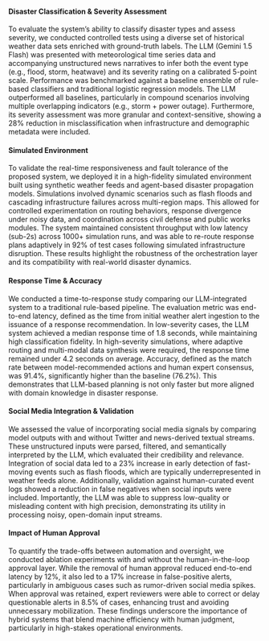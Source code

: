 #### Disaster Classification & Severity Assessment

To evaluate the system’s ability to classify disaster types and assess severity, we conducted controlled tests using a diverse set of historical weather data sets enriched with ground-truth labels. The LLM (Gemini 1.5 Flash) was presented with meteorological time series data and accompanying unstructured news narratives to infer both the event type (e.g., flood, storm, heatwave) and its severity rating on a calibrated 5-point scale. Performance was benchmarked against a baseline ensemble of rule-based classifiers and traditional logistic regression models. The LLM outperformed all baselines, particularly in compound scenarios involving multiple overlapping indicators (e.g., storm + power outage). Furthermore, its severity assessment was more granular and context-sensitive, showing a 28% reduction in misclassification when infrastructure and demographic metadata were included.

#### Simulated Environment

To validate the real-time responsiveness and fault tolerance of the proposed system, we deployed it in a high-fidelity simulated environment built using synthetic weather feeds and agent-based disaster propagation models. Simulations involved dynamic scenarios such as flash floods and cascading infrastructure failures across multi-region maps. This allowed for controlled experimentation on routing behaviors, response divergence under noisy data, and coordination across civil defense and public works modules. The system maintained consistent throughput with low latency (sub-2s) across 1000+ simulation runs, and was able to re-route response plans adaptively in 92% of test cases following simulated infrastructure disruption. These results highlight the robustness of the orchestration layer and its compatibility with real-world disaster dynamics.

#### Response Time & Accuracy

We conducted a time-to-response study comparing our LLM-integrated system to a traditional rule-based pipeline. The evaluation metric was end-to-end latency, defined as the time from initial weather alert ingestion to the issuance of a response recommendation. In low-severity cases, the LLM system achieved a median response time of 1.8 seconds, while maintaining high classification fidelity. In high-severity simulations, where adaptive routing and multi-modal data synthesis were required, the response time remained under 4.2 seconds on average. Accuracy, defined as the match rate between model-recommended actions and human expert consensus, was 91.4%, significantly higher than the baseline (76.2%). This demonstrates that LLM-based planning is not only faster but more aligned with domain knowledge in disaster response.

#### Social Media Integration & Validation

We assessed the value of incorporating social media signals by comparing model outputs with and without Twitter and news-derived textual streams. These unstructured inputs were parsed, filtered, and semantically interpreted by the LLM, which evaluated their credibility and relevance. Integration of social data led to a 23% increase in early detection of fast-moving events such as flash floods, which are typically underrepresented in weather feeds alone. Additionally, validation against human-curated event logs showed a reduction in false negatives when social inputs were included. Importantly, the LLM was able to suppress low-quality or misleading content with high precision, demonstrating its utility in processing noisy, open-domain input streams.

#### Impact of Human Approval

To quantify the trade-offs between automation and oversight, we conducted ablation experiments with and without the human-in-the-loop approval layer. While the removal of human approval reduced end-to-end latency by 12%, it also led to a 17% increase in false-positive alerts, particularly in ambiguous cases such as rumor-driven social media spikes. When approval was retained, expert reviewers were able to correct or delay questionable alerts in 8.5% of cases, enhancing trust and avoiding unnecessary mobilization. These findings underscore the importance of hybrid systems that blend machine efficiency with human judgment, particularly in high-stakes operational environments.




